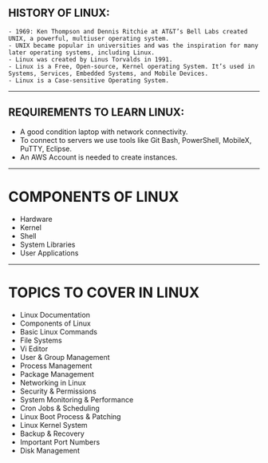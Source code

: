  HISTORY OF LINUX:
 ------------------
 
    - 1969: Ken Thompson and Dennis Ritchie at AT&T’s Bell Labs created UNIX, a powerful, multiuser operating system.
    - UNIX became popular in universities and was the inspiration for many later operating systems, including Linux.
    - Linux was created by Linus Torvalds in 1991.
    - Linux is a Free, Open-source, Kernel operating System. It’s used in Systems, Services, Embedded Systems, and Mobile Devices.
    - Linux is a Case-sensitive Operating System.

---

 REQUIREMENTS TO LEARN LINUX:
 ----------------------------
   - A good condition laptop with network connectivity.
   - To connect to servers we use tools like Git Bash, PowerShell, MobileX, PuTTY, Eclipse.
   - An AWS Account is needed to create instances.

---

# COMPONENTS OF LINUX
- Hardware  
- Kernel  
- Shell  
- System Libraries  
- User Applications  

---

# TOPICS TO COVER IN LINUX
- Linux Documentation
- Components of Linux
- Basic Linux Commands
- File Systems
- Vi Editor
- User & Group Management
- Process Management
- Package Management
- Networking in Linux
- Security & Permissions
- System Monitoring & Performance
- Cron Jobs & Scheduling
- Linux Boot Process & Patching
- Linux Kernel System
- Backup & Recovery
- Important Port Numbers
- Disk Management
